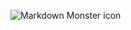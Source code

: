 <img src="ncrformula.png"
     alt="Markdown Monster icon"
     style="float: left; margin-right: 10px;" />
